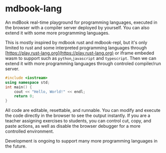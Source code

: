 # mdbook-lang 

An mdBook real-time playground for programming languages, executed in the browser with a compiler server deployed by yourself. You can also extend it with some more programming languages.

This is mostly inspired by mdbook rust and mdbook-repl, but it's only limited to rust and some interpreted programming languages through [https://play.rust-lang.org](https://play.rust-lang.org) or iframe embeded wasm to support such as `python`,`javascript` and `typescript`. Then we can extend it with more programming languages through controled compiler/run server.

```cpp
#include <iostream>
using namespace std;
int main() {
    cout << "Hello, World!" << endl;
    return 0;
}
```
All code are editable, resettable, and runnable. You can modify and execute the code directly in the browser to see the output instantly. If you are a teacher assigning exercises to students, you can control cut, copy, and paste actions, as well as disable the browser debugger for a more controlled environment.

Development is ongoing to support many more programming languages in the future.